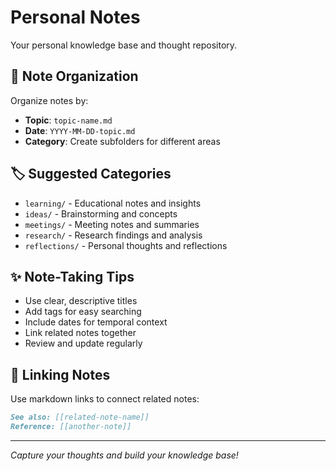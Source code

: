 # Personal Notes

Your personal knowledge base and thought repository.

## 📝 Note Organization

Organize notes by:
- **Topic**: `topic-name.md`
- **Date**: `YYYY-MM-DD-topic.md`
- **Category**: Create subfolders for different areas

## 🏷️ Suggested Categories

- `learning/` - Educational notes and insights
- `ideas/` - Brainstorming and concepts
- `meetings/` - Meeting notes and summaries
- `research/` - Research findings and analysis
- `reflections/` - Personal thoughts and reflections

## ✨ Note-Taking Tips

- Use clear, descriptive titles
- Add tags for easy searching
- Include dates for temporal context
- Link related notes together
- Review and update regularly

## 🔗 Linking Notes

Use markdown links to connect related notes:
```markdown
See also: [[related-note-name]]
Reference: [[another-note]]
```

---

*Capture your thoughts and build your knowledge base!*
